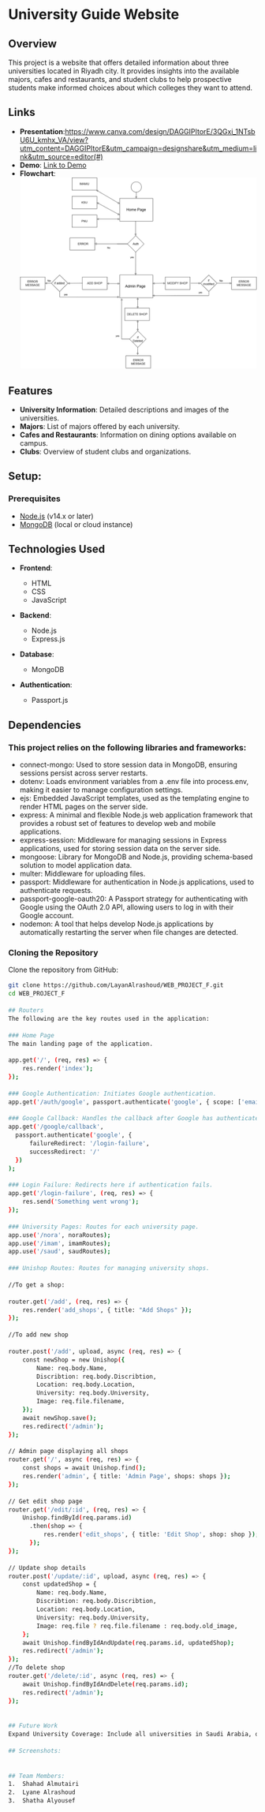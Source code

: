 # University Guide Website

## Overview

This project is a website that offers detailed information about three universities located in Riyadh city. It provides insights into the available majors, cafes and restaurants, and student clubs to help prospective students make informed choices about which colleges they want to attend.

## Links
- **Presentation**:https://www.canva.com/design/DAGGIPItorE/3QGxi_1NTsbU6U_kmhx_VA/view?utm_content=DAGGIPItorE&utm_campaign=designshare&utm_medium=link&utm_source=editor(#)
- **Demo**: [Link to Demo](#)
- **Flowchart**: ![Flowchart](public/assets/web.drawio.png)

## Features

- **University Information**: Detailed descriptions and images of the universities.
- **Majors**: List of majors offered by each university.
- **Cafes and Restaurants**: Information on dining options available on campus.
- **Clubs**: Overview of student clubs and organizations.
  
## Setup:
### Prerequisites

- [Node.js](https://nodejs.org/) (v14.x or later)
- [MongoDB](https://www.mongodb.com/) (local or cloud instance)

## Technologies Used

- **Frontend**:
  - HTML
  - CSS
  - JavaScript

- **Backend**:
  - Node.js
  - Express.js

- **Database**:
  - MongoDB

- **Authentication**:
  - Passport.js
    
## Dependencies

### This project relies on the following libraries and frameworks:

- connect-mongo: Used to store session data in MongoDB, ensuring sessions persist across server restarts.
- dotenv: Loads environment variables from a .env file into process.env, making it easier to manage configuration settings.
- ejs: Embedded JavaScript templates, used as the templating engine to render HTML pages on the server side.
- express: A minimal and flexible Node.js web application framework that provides a robust set of features to develop web and mobile applications.
- express-session: Middleware for managing sessions in Express applications, used for storing session data on the server side.
- mongoose: Library for MongoDB and Node.js, providing schema-based solution to model application data.
- multer: Middleware for uploading files.
- passport: Middleware for authentication in Node.js applications, used to authenticate requests.
- passport-google-oauth20: A Passport strategy for authenticating with Google using the OAuth 2.0 API, allowing users to log in with their Google account.
- nodemon: A tool that helps develop Node.js applications by automatically restarting the server when file changes are detected.
  
### Cloning the Repository

Clone the repository from GitHub:

```bash
git clone https://github.com/LayanAlrashoud/WEB_PROJECT_F.git
cd WEB_PROJECT_F

## Routers
The following are the key routes used in the application:

### Home Page
The main landing page of the application.

app.get('/', (req, res) => {
    res.render('index');
});

### Google Authentication: Initiates Google authentication.
app.get('/auth/google', passport.authenticate('google', { scope: ['email', 'profile'] }));

### Google Callback: Handles the callback after Google has authenticated the user.
app.get('/google/callback', 
  passport.authenticate('google', { 
      failureRedirect: '/login-failure',
      successRedirect: '/'
  })
);

### Login Failure: Redirects here if authentication fails.
app.get('/login-failure', (req, res) => {
    res.send('Something went wrong');
});

### University Pages: Routes for each university page.
app.use('/nora', noraRoutes); 
app.use('/imam', imamRoutes);
app.use('/saud', saudRoutes);

### Unishop Routes: Routes for managing university shops.

//To get a shop:

router.get('/add', (req, res) => {
    res.render('add_shops', { title: "Add Shops" });
});

//To add new shop

router.post('/add', upload, async (req, res) => {
    const newShop = new Unishop({
        Name: req.body.Name,
        Discribtion: req.body.Discribtion,
        Location: req.body.Location,
        University: req.body.University,
        Image: req.file.filename,
    });
    await newShop.save();
    res.redirect('/admin');
});

// Admin page displaying all shops
router.get('/', async (req, res) => {
    const shops = await Unishop.find();
    res.render('admin', { title: 'Admin Page', shops: shops });
});

// Get edit shop page
router.get('/edit/:id', (req, res) => {
    Unishop.findById(req.params.id)
      .then(shop => {
          res.render('edit_shops', { title: 'Edit Shop', shop: shop });
      });
});

// Update shop details
router.post('/update/:id', upload, async (req, res) => {
    const updatedShop = {
        Name: req.body.Name,
        Discribtion: req.body.Discribtion,
        Location: req.body.Location,
        University: req.body.University,
        Image: req.file ? req.file.filename : req.body.old_image,
    };
    await Unishop.findByIdAndUpdate(req.params.id, updatedShop);
    res.redirect('/admin');
});
//To delete shop
router.get('/delete/:id', async (req, res) => {
    await Unishop.findByIdAndDelete(req.params.id);
    res.redirect('/admin');
});


## Future Work
Expand University Coverage: Include all universities in Saudi Arabia, offering comprehensive information about their majors, cafes, restaurants, and clubs.

## Screenshots:


## Team Members:
1.	Shahad Almutairi
2.	Lyane Alrashoud
3.	Shatha Alyousef

